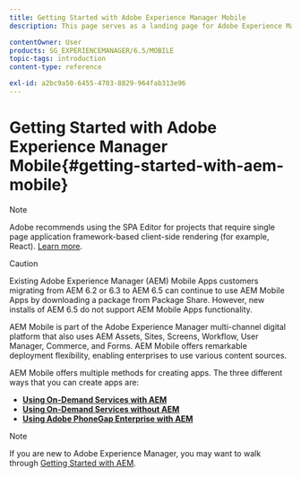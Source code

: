 ```yaml
---
title: Getting Started with Adobe Experience Manager Mobile
description: This page serves as a landing page for Adobe Experience Manager Mobile. Follow this page as a starting point so you can learn about the three different ways for creating apps.

contentOwner: User
products: SG_EXPERIENCEMANAGER/6.5/MOBILE
topic-tags: introduction
content-type: reference

exl-id: a2bc9a50-6455-4703-8829-964fab313e96
---
```

# Getting Started with Adobe Experience Manager Mobile{#getting-started-with-aem-mobile}

>[!NOTE]
>
>Adobe recommends using the SPA Editor for projects that require single page application framework-based client-side rendering (for example, React). [Learn more](/help/sites-developing/spa-overview.md).

>[!CAUTION]
>
>Existing Adobe Experience Manager (AEM) Mobile Apps customers migrating from AEM 6.2 or 6.3 to AEM 6.5 can continue to use AEM Mobile Apps by downloading a package from Package Share. However, new installs of AEM 6.5 do not support AEM Mobile Apps functionality.

AEM Mobile is part of the Adobe Experience Manager multi-channel digital platform that also uses AEM Assets, Sites, Screens, Workflow, User Manager, Commerce, and Forms. AEM Mobile offers remarkable deployment flexibility, enabling enterprises to use various content sources.

AEM Mobile offers multiple methods for creating apps. The three different ways that you can create apps are:

* **[Using On-Demand Services with AEM](/help/mobile/getting-started-aem-mobile-on-demand.md)**
* **[Using On-Demand Services without AEM](https://helpx.adobe.com/digital-publishing-solution/help/aem-mobile-end-of-life-faq.html)**
* **[Using Adobe PhoneGap Enterprise with AEM](/help/mobile/getting-started-aem-mobile-phonegap.md)**

>[!NOTE]
>
>If you are new to Adobe Experience Manager, you may want to walk through [Getting Started with AEM](/help/sites-deploying/deploy.md).
